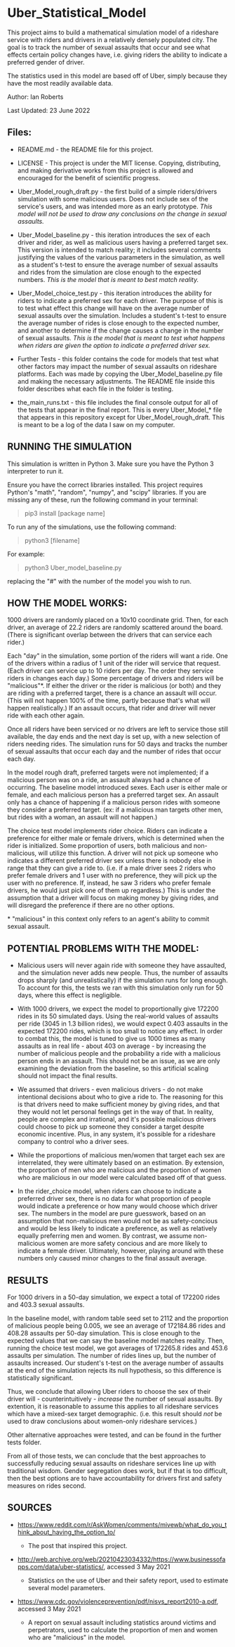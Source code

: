 # Uber_Statistical_Model

This project aims to build a mathematical simulation model of a rideshare service with riders and drivers in a relatively densely populated city. The goal is to track the number of sexual assaults that occur and see what effects certain policy changes have, i.e. giving riders the ability to indicate a preferred gender of driver. 

The statistics used in this model are based off of Uber, simply because they have the most readily available data.

Author: Ian Roberts

Last Updated: 23 June 2022

## Files:

- README.md - the README file for this project.

- LICENSE - This project is under the MIT license. Copying, distributing, and making derivative works from this project is allowed and encouraged for the benefit of scientific progress. 

- Uber_Model_rough_draft.py - the first build of a simple riders/drivers simulation with some malicious users. Does not include sex of the service's users, and was intended more as an early prototype. *This model will not be used to draw any conclusions on the change in sexual assaults.*

- Uber_Model_baseline.py - this iteration introduces the sex of each driver and rider, as well as malicious users having a preferred target sex. This version is intended to match reality; it includes several comments justifying the values of the various parameters in the simulation, as well as a student's t-test to ensure the average number of sexual assaults and rides from the simulation are close enough to the expected numbers. *This is the model that is meant to best match reality.*

- Uber_Model_choice_test.py - this iteration introduces the ability for riders to indicate a preferred sex for each driver. The purpose of this is to test what effect this change will have on the average number of sexual assaults over the simulation. Includes a student's t-test to ensure the average number of rides is close enough to the expected number, and another to determine if the change causes a change in the number of sexual assaults. *This is the model that is meant to test what happens when riders are given the option to indicate a preferred driver sex.*

- Further Tests - this folder contains the code for models that test what other factors may impact the number of sexual assaults on rideshare platforms. Each was made by copying the Uber_Model_baseline.py file and making the necessary adjustments. The README file inside this folder describes what each file in the folder is testing. 

- the_main_runs.txt - this file includes the final console output for all of the tests that appear in the final report. This is every Uber_Model_* file that appears in this repository except for Uber_Model_rough_draft. This is meant to be a log of the data I saw on my computer. 

## RUNNING THE SIMULATION

This simulation is written in Python 3. Make sure you have the Python 3 interpreter to run it.

Ensure you have the correct libraries installed. This project requires Python's "math", "random", "numpy", and "scipy" libraries. If you are missing any of these, run the following command in your terminal:

> pip3 install [package name]

To run any of the simulations, use the following command:

> python3 \[filename\]

For example:

> python3 Uber_model_baseline.py

replacing the "#" with the number of the model you wish to run. 


## HOW THE MODEL WORKS:

1000 drivers are randomly placed on a 10x10 coordinate grid. Then, for each driver, an average of 22.2 riders are randomly scattered around the board. (There is significant overlap between the drivers that can service each rider.) 

Each "day" in the simulation, some portion of the riders will want a ride. One of the drivers within a radius of 1 unit of the rider will service that request. (Each driver can service up to 10 riders per day. The order they service riders in changes each day.) Some percentage of drivers and riders will be "malicious"\*. If either the driver or the rider is malicious (or both) and they are riding with a preferred target, there is a chance an assault will occur. (This will not happen 100% of the time, partly because that's what will happen realistically.) If an assault occurs, that rider and driver will never ride with each other again. 

Once all riders have been serviced or no drivers are left to service those still available, the day ends and the next day is set up, with a new selection of riders needing rides. The simulation  runs for 50 days and tracks the number of sexual assaults that occur each day and the number of rides that occur each day.

In the model rough draft, preferred targets were not implemented; if a malicious person was on a ride, an assault always had a chance of occurring. The baseline model introduced sexes. Each user is either male or female, and each malicious person has a preferred target sex. An assault only has a chance of happening if a malicious person rides with someone they consider a preferred target. (ex: if a malicious man targets other men, but rides with a woman, an assault will not happen.) 

The choice test model implements rider choice. Riders can indicate a preference for either male or female drivers, which is determined when the rider is initialized. Some proportion of users, both malicious and non-malicious, will utilize this function. A driver will not pick up someone who indicates a different preferred driver sex unless there is nobody else in range that they can give a ride to. (i.e. if a male driver sees 2 riders who prefer female drivers and 1 user with no preference, they will pick up the user with no preference. If, instead, he saw 3 riders who prefer female drivers, he would just pick one of them up regardless.) This is under the assumption that a driver will focus on making money by giving rides, and will disregard the preference if there are no other options. 

\* "malicious" in this context only refers to an agent's ability to commit sexual assault.

## POTENTIAL PROBLEMS WITH THE MODEL:

- Malicious users will never again ride with someone they have assaulted, and the simulation never adds new people. Thus, the number of assaults drops sharply (and unrealistically) if the simulation runs for long enough. To account for this, the tests we ran with this simulation only run for 50 days, where this effect is negligible. 

- With 1000 drivers, we expect the model to proportionally give 172200 rides in its 50 simulated days. Using the real-world values of assaults per ride (3045 in 1.3 billion rides), we would expect 0.403 assaults in the expected 172200 rides, which is too small to notice any effect. In order to combat this, the model is tuned to give us 1000 times as many assaults as in real life - about 403 on average - by increasing the number of malicious people and the probability a ride with a malicious person ends in an assault. This should not be an issue, as we are only examining the deviation from the baseline, so this artificial scaling should not impact the final results. 

- We assumed that drivers - even malicious drivers - do not make intentional decisions about who to give a ride to. The reasoning for this is that drivers need to make sufficient money by giving rides, and that they would not let personal feelings get in the way of that. In reality, people are complex and irrational, and it's possible malicious drivers could choose to pick up someone they consider a target despite economic incentive. Plus, in any system, it's possible for a rideshare company to control who a driver sees. 

- While the proportions of malicious men/women that target each sex are interrelated, they were ultimately based on an estimation. By extension, the proportion of men who are malicious and the proportion of women who are malicious in our model were calculated based off of that guess. 

- In the rider_choice model, when riders can choose to indicate a preferred driver sex, there is no data for what proportion of people would indicate a preference or how many would choose which driver sex. The numbers in the model are pure guesswork, based on an assumption that non-malicious men would not be as safety-concious and would be less likely to indicate a preference, as well as relatively equally preferring men and women. By contrast, we assume non-malicious women are more safety concious and are more likely to indicate a female driver. Ultimately, however, playing around with these numbers only caused minor changes to the final assault average. 


## RESULTS

For 1000 drivers in a 50-day simulation, we expect a total of 172200 rides and 403.3 sexual assaults. 

In the baseline model, with random table seed set to 2112 and the proportion of malicious people being 0.005, we see an average of 172184.86 rides and 408.28 assaults per 50-day simulation. This is close enough to the expected values that we can say the baseline model matches reality. Then, running the choice test model, we got averages of 172265.8 rides and 453.6 assaults per simulation. The number of rides lines up, but the number of assaults increased. Our student's t-test on the average number of assaults at the end of the simulation rejects its null hypothesis, so this difference is statistically significant.

Thus, we conclude that allowing Uber riders to choose the sex of their driver will - counterintuitively - *increase* the number of sexual assaults. By extention, it is reasonable to assume this applies to all rideshare services which have a mixed-sex target demographic. (i.e. this result should *not* be used to draw conclusions about women-only rideshare services.)

Other alternative approaches were tested, and can be found in the further tests folder. 

From all of those tests, we can conclude that the best approaches to successfully reducing sexual assaults on rideshare services line up with traditional wisdom. Gender segregation does work, but if that is too difficult, then the best options are to have accountability for drivers first and safety measures on rides second. 

## SOURCES

- https://www.reddit.com/r/AskWomen/comments/mivewb/what_do_you_think_about_having_the_option_to/
  - The post that inspired this project.

- http://web.archive.org/web/20210423034332/https://www.businessofapps.com/data/uber-statistics/, accessed 3 May 2021
  - Statistics on the use of Uber and their safety report, used to estimate several model parameters.

- https://www.cdc.gov/violenceprevention/pdf/nisvs_report2010-a.pdf, accessed 3 May 2021
  - A report on sexual assault including statistics around victims and perpetrators, used to calculate the proportion of men and women who are "malicious" in the model. 
